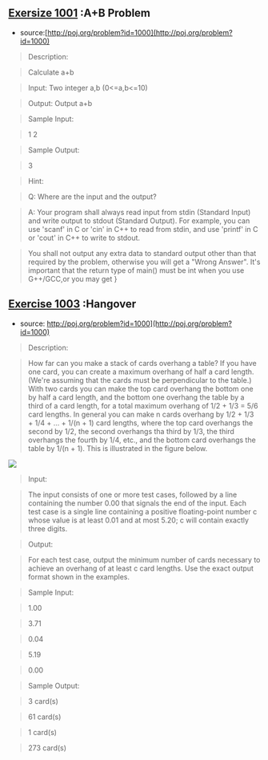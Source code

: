 ## [Exersize 1001](https://github.com/yzcyx/POJ/blob/master/Vol1/1000_A%2BB%20Problem.cpp) :A+B Problem
* source:[http://poj.org/problem?id=1000](http://poj.org/problem?id=1000)

>Description:

>Calculate a+b

>Input: Two integer a,b (0<=a,b<=10)

>Output: Output a+b

>Sample Input:

>1 2

>Sample Output:

>3

>Hint:

>Q: Where are the input and the output? 

>A: Your program shall always read input from stdin (Standard Input) and write output to stdout (Standard Output). For example, you can use 'scanf' in C or 'cin' in C++ to read from stdin, and use 'printf' in C or 'cout' in C++ to write to stdout. 

>You shall not output any extra data to standard output other than that required by the problem, otherwise you will get a "Wrong Answer". 
It's important that the return type of main() must be int when you use G++/GCC,or you may get }

## [Exercise 1003](https://github.com/yzcyx/POJ/blob/master/Vol1/1003_Hangover.cpp) :Hangover
* source: http://poj.org/problem?id=1000](http://poj.org/problem?id=1000)


>Description:

>How far can you make a stack of cards overhang a table? If you have one card, you can create a maximum overhang of half a card length. (We're assuming that the cards must be perpendicular to the table.) With two cards you can make the top card overhang the bottom one by half a card length, and the bottom one overhang the table by a third of a card length, for a total maximum overhang of 1/2 + 1/3 = 5/6 card lengths. In general you can make n cards overhang by 1/2 + 1/3 + 1/4 + ... + 1/(n + 1) card lengths, where the top card overhangs the second by 1/2, the second overhangs tha third by 1/3, the third overhangs the fourth by 1/4, etc., and the bottom card overhangs the table by 1/(n + 1). This is illustrated in the figure below.

![]({{site.baseurl}}/https://github.com/yzcyx/POJ/blob/master/Vol1/hangover.jpg)

>Input:

>The input consists of one or more test cases, followed by a line containing the number 0.00 that signals the end of the input. Each test case is a single line containing a positive floating-point number c whose value is at least 0.01 and at most 5.20; c will contain exactly three digits.

>Output:

>For each test case, output the minimum number of cards necessary to achieve an overhang of at least c card lengths. Use the exact output format shown in the examples.

>Sample Input:

>1.00

>3.71

>0.04

>5.19

>0.00

>Sample Output:

>3 card(s)

>61 card(s)

>1 card(s)

>273 card(s)
